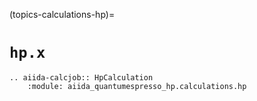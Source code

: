 (topics-calculations-hp)=

# `hp.x`

```{eval-rst}
.. aiida-calcjob:: HpCalculation
    :module: aiida_quantumespresso_hp.calculations.hp
```
